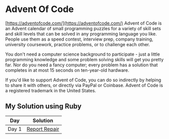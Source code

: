 # Advent Of Code 

[https://adventofcode.com/](https://adventofcode.com/)
Advent of Code is an Advent calendar of small programming puzzles for a variety of skill sets and skill levels that can be solved in any programming language you like. People use them as a speed contest, interview prep, company training, university coursework, practice problems, or to challenge each other.

You don't need a computer science background to participate - just a little programming knowledge and some problem solving skills will get you pretty far. Nor do you need a fancy computer; every problem has a solution that completes in at most 15 seconds on ten-year-old hardware.

If you'd like to support Advent of Code, you can do so indirectly by helping to share it with others, or directly via PayPal or Coinbase. Advent of Code is a registered trademark in the United States.

## My Solution using Ruby

Day | Solution |
:---: | :---: |
Day 1 | [Report Repair](day1/solution.rb) |
